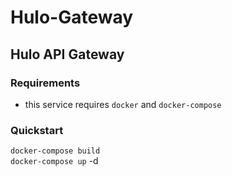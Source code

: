 # Hulo-Gateway
## Hulo API Gateway

### Requirements
- this service requires `docker` and `docker-compose`

### Quickstart
`docker-compose build` <br/>
`docker-compose up` -d
